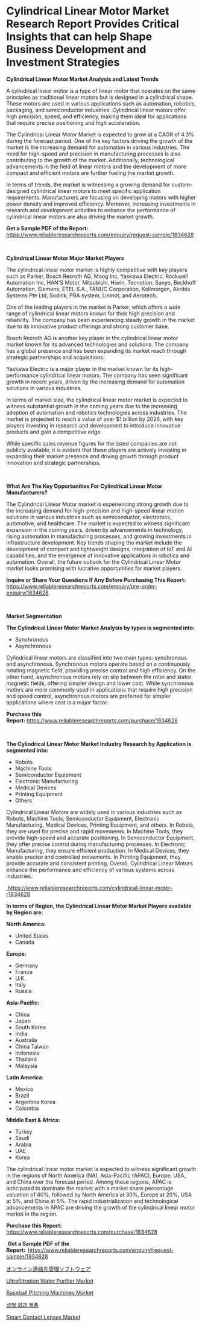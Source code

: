 <p><h1>Cylindrical Linear Motor Market Research Report Provides Critical Insights that can help Shape Business Development and Investment Strategies</h1></p><p><strong>Cylindrical Linear Motor Market Analysis and Latest Trends</strong></p>
<p><p>A cylindrical linear motor is a type of linear motor that operates on the same principles as traditional linear motors but is designed in a cylindrical shape. These motors are used in various applications such as automation, robotics, packaging, and semiconductor industries. Cylindrical linear motors offer high precision, speed, and efficiency, making them ideal for applications that require precise positioning and high acceleration.</p><p>The Cylindrical Linear Motor Market is expected to grow at a CAGR of 4.3% during the forecast period. One of the key factors driving the growth of the market is the increasing demand for automation in various industries. The need for high-speed and precision in manufacturing processes is also contributing to the growth of the market. Additionally, technological advancements in the field of linear motors and the development of more compact and efficient motors are further fueling the market growth.</p><p>In terms of trends, the market is witnessing a growing demand for custom-designed cylindrical linear motors to meet specific application requirements. Manufacturers are focusing on developing motors with higher power density and improved efficiency. Moreover, increasing investments in research and development activities to enhance the performance of cylindrical linear motors are also driving the market growth.</p></p>
<p><strong>Get a Sample PDF of the Report:&nbsp;</strong> <a href="https://www.reliableresearchreports.com/enquiry/request-sample/1834628">https://www.reliableresearchreports.com/enquiry/request-sample/1834628</a></p>
<p>&nbsp;</p>
<p><strong>Cylindrical Linear Motor Major Market Players</strong></p>
<p><p>The cylindrical linear motor market is highly competitive with key players such as Parker, Bosch Rexroth AG, Moog Inc, Yaskawa Electric, Rockwell Automation Inc, HAN'S Motor, Mitsubishi, Hiwin, Tecnotion, Sanyo, Beckhoff Automation, Siemens, ETEL S.A., FANUC Corporation, Kollmorgen, Akribis Systems Pte Ltd, Sodick, PBA system, Linmot, and Aerotech.</p><p>One of the leading players in the market is Parker, which offers a wide range of cylindrical linear motors known for their high precision and reliability. The company has been experiencing steady growth in the market due to its innovative product offerings and strong customer base.</p><p>Bosch Rexroth AG is another key player in the cylindrical linear motor market known for its advanced technologies and solutions. The company has a global presence and has been expanding its market reach through strategic partnerships and acquisitions.</p><p>Yaskawa Electric is a major player in the market known for its high-performance cylindrical linear motors. The company has seen significant growth in recent years, driven by the increasing demand for automation solutions in various industries.</p><p>In terms of market size, the cylindrical linear motor market is expected to witness substantial growth in the coming years due to the increasing adoption of automation and robotics technologies across industries. The market is projected to reach a value of over $1 billion by 2026, with key players investing in research and development to introduce innovative products and gain a competitive edge.</p><p>While specific sales revenue figures for the listed companies are not publicly available, it is evident that these players are actively investing in expanding their market presence and driving growth through product innovation and strategic partnerships.</p></p>
<p>&nbsp;</p>
<p><strong>What Are The Key Opportunities For Cylindrical Linear Motor Manufacturers?</strong></p>
<p><p>The Cylindrical Linear Motor market is experiencing strong growth due to the increasing demand for high-precision and high-speed linear motion solutions in various industries such as semiconductor, electronics, automotive, and healthcare. The market is expected to witness significant expansion in the coming years, driven by advancements in technology, rising automation in manufacturing processes, and growing investments in infrastructure development. Key trends shaping the market include the development of compact and lightweight designs, integration of IoT and AI capabilities, and the emergence of innovative applications in robotics and automation. Overall, the future outlook for the Cylindrical Linear Motor market looks promising with lucrative opportunities for market players.</p></p>
<p><strong>Inquire or Share Your Questions If Any Before Purchasing This Report:</strong> <a href="https://www.reliableresearchreports.com/enquiry/pre-order-enquiry/1834628">https://www.reliableresearchreports.com/enquiry/pre-order-enquiry/1834628</a></p>
<p>&nbsp;</p>
<p><strong>Market Segmentation</strong></p>
<p><strong>The Cylindrical Linear Motor Market Analysis by types is segmented into:</strong></p>
<p><ul><li>Synchronous</li><li>Asynchronous</li></ul></p>
<p><p>Cylindrical linear motors are classified into two main types: synchronous and asynchronous. Synchronous motors operate based on a continuously rotating magnetic field, providing precise control and high efficiency. On the other hand, asynchronous motors rely on slip between the rotor and stator magnetic fields, offering simpler design and lower cost. While synchronous motors are more commonly used in applications that require high precision and speed control, asynchronous motors are preferred for simpler applications where cost is a major factor.</p></p>
<p><strong>Purchase this Report:&nbsp;</strong><a href="https://www.reliableresearchreports.com/purchase/1834628">https://www.reliableresearchreports.com/purchase/1834628</a></p>
<p>&nbsp;</p>
<p><strong>The Cylindrical Linear Motor Market Industry Research by Application is segmented into:</strong></p>
<p><ul><li>Robots</li><li>Machine Tools</li><li>Semiconductor Equipment</li><li>Electronic Manufacturing</li><li>Medical Devices</li><li>Printing Equipment</li><li>Others</li></ul></p>
<p><p>Cylindrical Linear Motors are widely used in various industries such as Robots, Machine Tools, Semiconductor Equipment, Electronic Manufacturing, Medical Devices, Printing Equipment, and others. In Robots, they are used for precise and rapid movements. In Machine Tools, they provide high-speed and accurate positioning. In Semiconductor Equipment, they offer precise control during manufacturing processes. In Electronic Manufacturing, they ensure efficient production. In Medical Devices, they enable precise and controlled movements. In Printing Equipment, they provide accurate and consistent printing. Overall, Cylindrical Linear Motors enhance the performance and efficiency of various systems across industries.</p></p>
<p><a href="https://www.reliableresearchreports.com/cylindrical-linear-motor-r1834628">&nbsp;https://www.reliableresearchreports.com/cylindrical-linear-motor-r1834628</a></p>
<p><strong>In terms of Region, the Cylindrical Linear Motor Market Players available by Region are:</strong></p>
<p>
    <p> <strong> North America: </strong>
        <ul>
            <li>United States</li>
            <li>Canada</li>
        </ul>
        </p> 
    <p> <strong> Europe: </strong>
        <ul>
            <li>Germany</li>
            <li>France</li>
            <li>U.K.</li>
            <li>Italy</li>
            <li>Russia</li>
        </ul>
        </p> 
    <p> <strong> Asia-Pacific: </strong>
        <ul>
            <li>China</li>
            <li>Japan</li>
            <li>South Korea</li>
            <li>India</li>
            <li>Australia</li>
            <li>China Taiwan</li>
            <li>Indonesia</li>
            <li>Thailand</li>
            <li>Malaysia</li>
        </ul>
        </p> 
    <p> <strong> Latin America: </strong>
        <ul>
            <li>Mexico</li>
            <li>Brazil</li>
            <li>Argentina Korea</li>
            <li>Colombia</li>
        </ul>
        </p> 
    <p> <strong> Middle East & Africa: </strong>
        <ul>
            <li>Turkey</li>
            <li>Saudi</li>
            <li>Arabia</li>
            <li>UAE</li>
            <li>Korea</li>
        </ul>
    </p>
    </p>
<p><p>The cylindrical linear motor market is expected to witness significant growth in the regions of North America (NA), Asia-Pacific (APAC), Europe, USA, and China over the forecast period. Among these regions, APAC is anticipated to dominate the market with a market share percentage valuation of 40%, followed by North America at 30%, Europe at 20%, USA at 5%, and China at 5%. The rapid industrialization and technological advancements in APAC are driving the growth of the cylindrical linear motor market in the region.</p></p>
<p><strong>Purchase this Report: </strong><a href="https://www.reliableresearchreports.com/purchase/1834628">https://www.reliableresearchreports.com/purchase/1834628</a></p>
<p>&nbsp;<strong>Get a Sample PDF of the Report:&nbsp;&nbsp;</strong><a href="https://www.reliableresearchreports.com/enquiry/request-sample/1834628">https://www.reliableresearchreports.com/enquiry/request-sample/1834628</a></p>
<p><strong></strong></p>
<p><p><a href="https://github.com/NikitaBruen/Market-Research-Report-List-2/blob/main/294575154102.md">オンライン連絡先管理ソフトウェア</a></p><p><a href="https://github.com/caseyee25/Market-Research-Report-List-1/blob/main/ultrafiltration-water-purifier-market.md">Ultrafiltration Water Purifier Market</a></p><p><a href="https://github.com/jackPeters644/Market-Research-Report-List-1/blob/main/baseball-pitching-machines-market.md">Baseball Pitching Machines Market</a></p><p><a href="https://github.com/plelbej847484502/Market-Research-Report-List-3/blob/main/917501569007.md">성형 외과 제품</a></p><p><a href="https://medium.com/@lucas.vaughan6769/global-smart-contact-lenses-market-is-projected-to-grow-at-a-cagr-of-7-forcasted-for-period-from-1aacb0915086">Smart Contact Lenses Market</a></p></p>
